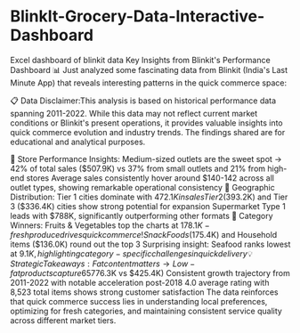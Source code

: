 # BlinkIt-Grocery-Data-Interactive-Dashboard
Excel dashboard of blinkit data
Key Insights from Blinkit's Performance Dashboard 📊
Just analyzed some fascinating data from Blinkit (India's Last Minute App) that reveals interesting patterns in the quick commerce space:

📋 Data Disclaimer:This analysis is based on historical performance data spanning 2011-2022. While this data may not reflect current market conditions or Blinkit's present operations, it provides valuable insights into quick commerce evolution and industry trends. The findings shared are for educational and analytical purposes.

🎯 Store Performance Insights:
Medium-sized outlets are the sweet spot → 42% of total sales ($507.9K) vs 37% from small outlets and 21% from high-end stores
Average sales consistently hover around $140-142 across all outlet types, showing remarkable operational consistency
📍 Geographic Distribution:
Tier 1 cities dominate with $472.1K in sales
Tier 2 ($393.2K) and Tier 3 ($336.4K) cities show strong potential for expansion
Supermarket Type 1 leads with $788K, significantly outperforming other formats
🛒 Category Winners:
Fruits & Vegetables top the charts at $178.1K - fresh produce drives quick commerce!
Snack Foods ($175.4K) and Household items ($136.0K) round out the top 3
Surprising insight: Seafood ranks lowest at $9.1K, highlighting category-specific challenges in quick delivery
💡 Strategic Takeaways:
Fat content matters → Low-fat products capture 65% market share ($776.3K vs $425.4K)
Consistent growth trajectory from 2011-2022 with notable acceleration post-2018
4.0 average rating with 8,523 total items shows strong customer satisfaction
The data reinforces that quick commerce success lies in understanding local preferences, optimizing for fresh categories, and maintaining consistent service quality across different market tiers.
